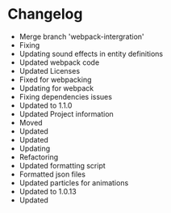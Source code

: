 # Changelog 
- Merge branch 'webpack-intergration'
- Fixing
- Updating sound effects in entity definitions
- Updated webpack code
- Updated Licenses
- Fixed for webpacking
- Updating for webpack
- Fixing dependencies issues
- Updated to 1.1.0
- Updated Project information
- Moved
- Updated
- Updated
- Updating
- Refactoring
- Updated formatting script
- Formatted json files
- Updated particles for animations
- Updated to 1.0.13
- Updated